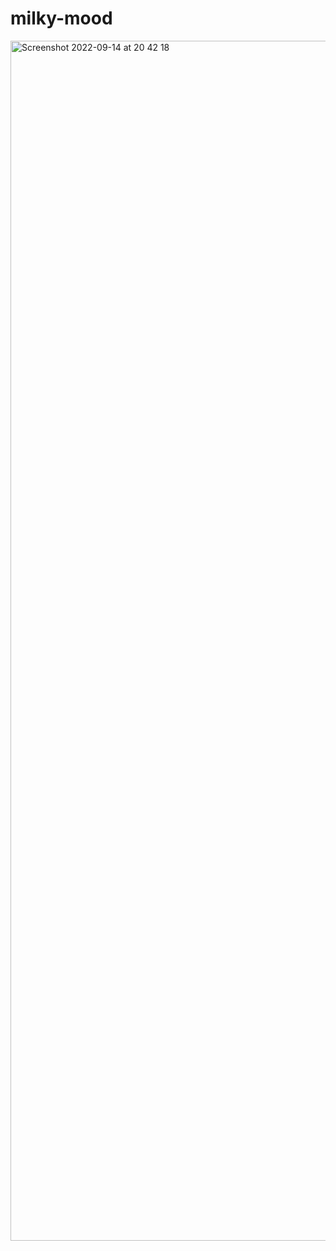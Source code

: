 # milky-mood

<img width="1920" alt="Screenshot 2022-09-14 at 20 42 18" src="https://user-images.githubusercontent.com/76165392/190236919-c943371b-f75d-4380-9362-8b8d63ca49da.png">
